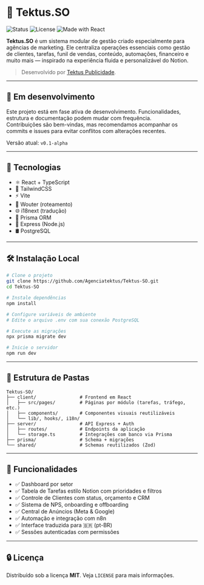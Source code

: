 # 🧠 Tektus.SO

![Status](https://img.shields.io/badge/status-em%20desenvolvimento-blue)
![License](https://img.shields.io/badge/license-MIT-green)
![Made with React](https://img.shields.io/badge/made%20with-React-blue?logo=react)

**Tektus.SO** é um sistema modular de gestão criado especialmente para agências de marketing. Ele centraliza operações essenciais como gestão de clientes, tarefas, funil de vendas, conteúdo, automações, financeiro e muito mais — inspirado na experiência fluida e personalizável do Notion.

> Desenvolvido por [Tektus Publicidade](https://www.instagram.com/agencia.tektus).

---

## 🚧 Em desenvolvimento

Este projeto está em fase ativa de desenvolvimento. Funcionalidades, estrutura e documentação podem mudar com frequência.  
Contribuições são bem-vindas, mas recomendamos acompanhar os commits e issues para evitar conflitos com alterações recentes.

Versão atual: `v0.1-alpha`

---

## 🚀 Tecnologias

- ⚛️ React + TypeScript
- 💨 TailwindCSS
- ⚡ Vite
- 🔗 Wouter (roteamento)
- 🌐 i18next (tradução)
- 🔄 Prisma ORM
- 🧩 Express (Node.js)
- 🛢️ PostgreSQL

---

## 🛠️ Instalação Local

```bash
# Clone o projeto
git clone https://github.com/Agenciatektus/Tektus-SO.git
cd Tektus-SO

# Instale dependências
npm install

# Configure variáveis de ambiente
# Edite o arquivo .env com sua conexão PostgreSQL

# Execute as migrações
npx prisma migrate dev

# Inicie o servidor
npm run dev
```

---

## 📁 Estrutura de Pastas

```
Tektus-SO/
├── client/                # Frontend em React
│   ├── src/pages/         # Páginas por módulo (tarefas, tráfego, etc.)
│   ├── components/        # Componentes visuais reutilizáveis
│   └── lib/, hooks/, i18n/
├── server/                # API Express + Auth
│   ├── routes/            # Endpoints da aplicação
│   └── storage.ts         # Integrações com banco via Prisma
├── prisma/                # Schema + migrações
└── shared/                # Schemas reutilizados (Zod)
```

---

## 📌 Funcionalidades

- ✅ Dashboard por setor
- ✅ Tabela de Tarefas estilo Notion com prioridades e filtros
- ✅ Controle de Clientes com status, orçamento e CRM
- ✅ Sistema de NPS, onboarding e offboarding
- ✅ Central de Anúncios (Meta & Google)
- ✅ Automação e integração com n8n
- ✅ Interface traduzida para 🇧🇷 (pt-BR)
- ✅ Sessões autenticadas com permissões

---

## 🔒 Licença

Distribuído sob a licença **MIT**. Veja `LICENSE` para mais informações.
